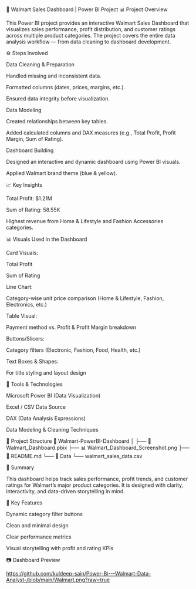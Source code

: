 🛒 Walmart Sales Dashboard | Power BI Project
📊 Project Overview

This Power BI project provides an interactive Walmart Sales Dashboard that visualizes sales performance, profit distribution, and customer ratings across multiple product categories.
The project covers the entire data analysis workflow — from data cleaning to dashboard development.

⚙️ Steps Involved

Data Cleaning & Preparation

Handled missing and inconsistent data.

Formatted columns (dates, prices, margins, etc.).

Ensured data integrity before visualization.

Data Modeling

Created relationships between key tables.

Added calculated columns and DAX measures (e.g., Total Profit, Profit Margin, Sum of Rating).

Dashboard Building

Designed an interactive and dynamic dashboard using Power BI visuals.

Applied Walmart brand theme (blue & yellow).

📈 Key Insights

Total Profit: $1.21M

Sum of Rating: 58.55K

Highest revenue from Home & Lifestyle and Fashion Accessories categories.

📊 Visuals Used in the Dashboard

Card Visuals:

Total Profit

Sum of Rating

Line Chart:

Category-wise unit price comparison (Home & Lifestyle, Fashion, Electronics, etc.)

Table Visual:

Payment method vs. Profit & Profit Margin breakdown

Buttons/Slicers:

Category filters (Electronic, Fashion, Food, Health, etc.)

Text Boxes & Shapes:

For title styling and layout design

🧠 Tools & Technologies

Microsoft Power BI (Data Visualization)

Excel / CSV Data Source

DAX (Data Analysis Expressions)

Data Modeling & Cleaning Techniques

📂 Project Structure
📁 Walmart-PowerBI-Dashboard
│
├── 📄 Walmart_Dashboard.pbix
├── 📊 Walmart_Dashboard_Screenshot.png
├── 📘 README.md
└── 📂 Data
     └── walmart_sales_data.csv

🧾 Summary

This dashboard helps track sales performance, profit trends, and customer ratings for Walmart’s major product categories.
It is designed with clarity, interactivity, and data-driven storytelling in mind.

🌟 Key Features

Dynamic category filter buttons

Clean and minimal design

Clear performance metrics

Visual storytelling with profit and rating KPIs

📷 Dashboard Preview


https://github.com/kuldeep-sain/Power-Bi---Walmart-Data-Analyst-/blob/main/Walmart.png?raw=true
